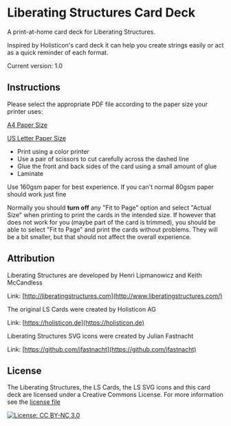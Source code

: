 # Liberating Structures Card Deck

A print-at-home card deck for Liberating Structures.

Inspired by Holisticon's card deck it can help you create strings easily or act as a quick reminder of each format.

Current version: 1.0

## Instructions

Please select the appropriate PDF file according to the paper size your printer uses:


[A4 Paper Size](print/print-a4.pdf)

[US Letter Paper Size](print/print-us-letter.pdf)


- Print using a color printer
- Use a pair of scissors to cut carefully across the dashed line
- Glue the front and back sides of the card using a small amount of glue
- Laminate

Use 160gsm paper for best experience. If you can't normal 80gsm paper should work just fine

Normally you should **turn off** any "Fit to Page" option and select "Actual Size" when printing to print the cards in the intended size. If however that does not work for you (maybe part of the card is trimmed), you should be able to select "Fit to Page" and print the cards without problems. They will be a bit smaller, but that should not affect the overall experience.


## Attribution

Liberating Structures are developed by Henri Lipmanowicz and Keith McCandless

Link: [http://liberatingstructures.com](http://www.liberatingstructures.com/)



The original LS Cards were created by Holisticon AG

Link: [https://holisticon.de](https://holisticon.de)



Liberating Structures SVG icons were created by Julian Fastnacht

Link: [https://github.com/jfastnacht](https://github.com/jfastnacht)



## License

The Liberating Structures, the LS Cards, the LS SVG icons and this card deck are licensed under a Creative Commons License. For more information see the [license file](LICENSE.md)

[![License: CC BY-NC 3.0](https://i.creativecommons.org/l/by-nc/3.0/88x31.png)](http://creativecommons.org/licenses/by-nc/3.0/)



